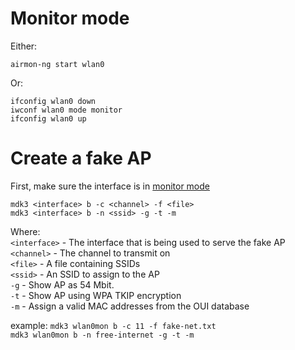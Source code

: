 # Monitor mode
Either:   
```
airmon-ng start wlan0
```

Or:  
```
ifconfig wlan0 down
iwconf wlan0 mode monitor
ifconfig wlan0 up
```

# Create a fake AP

First, make sure the interface is in [monitor mode](#monitor-mode)


`mdk3 <interface> b -c <channel> -f <file>`   
`mdk3 <interface> b -n <ssid> -g -t -m`

Where:   
`<interface>`   - The interface that is being used to serve the fake AP   
`<channel>`     - The channel to transmit on   
`<file>`        - A file containing SSIDs   
`<ssid>`        - An SSID to assign to the AP   
`-g`            - Show AP as 54 Mbit.   
`-t`            - Show AP using WPA TKIP encryption   
`-m`            - Assign a valid MAC addresses from the OUI database

example:
`mdk3 wlan0mon b -c 11 -f fake-net.txt`    
`mdk3 wlan0mon b -n free-internet -g -t -m`   